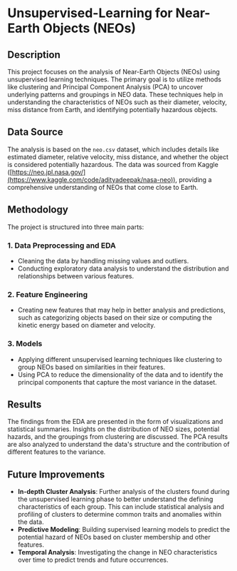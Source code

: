# Unsupervised-Learning for Near-Earth Objects (NEOs)

## Description
This project focuses on the analysis of Near-Earth Objects (NEOs) using unsupervised learning techniques. The primary goal is to utilize methods like clustering and Principal Component Analysis (PCA) to uncover underlying patterns and groupings in NEO data. These techniques help in understanding the characteristics of NEOs such as their diameter, velocity, miss distance from Earth, and identifying potentially hazardous objects.

## Data Source
The analysis is based on the `neo.csv` dataset, which includes details like estimated diameter, relative velocity, miss distance, and whether the object is considered potentially hazardous. The data was sourced from Kaggle ([https://neo.jpl.nasa.gov/](https://www.kaggle.com/code/adityadeepak/nasa-neo)), providing a comprehensive understanding of NEOs that come close to Earth.

## Methodology
The project is structured into three main parts:

### 1. Data Preprocessing and EDA
- Cleaning the data by handling missing values and outliers.
- Conducting exploratory data analysis to understand the distribution and relationships between various features.

### 2. Feature Engineering
- Creating new features that may help in better analysis and predictions, such as categorizing objects based on their size or computing the kinetic energy based on diameter and velocity.

### 3. Models
- Applying different unsupervised learning techniques like clustering to group NEOs based on similarities in their features.
- Using PCA to reduce the dimensionality of the data and to identify the principal components that capture the most variance in the dataset.

## Results
The findings from the EDA are presented in the form of visualizations and statistical summaries. Insights on the distribution of NEO sizes, potential hazards, and the groupings from clustering are discussed. The PCA results are also analyzed to understand the data's structure and the contribution of different features to the variance.

## Future Improvements
- **In-depth Cluster Analysis**: Further analysis of the clusters found during the unsupervised learning phase to better understand the defining characteristics of each group. This can include statistical analysis and profiling of clusters to determine common traits and anomalies within the data.
- **Predictive Modeling**: Building supervised learning models to predict the potential hazard of NEOs based on cluster membership and other features.
- **Temporal Analysis**: Investigating the change in NEO characteristics over time to predict trends and future occurrences.



